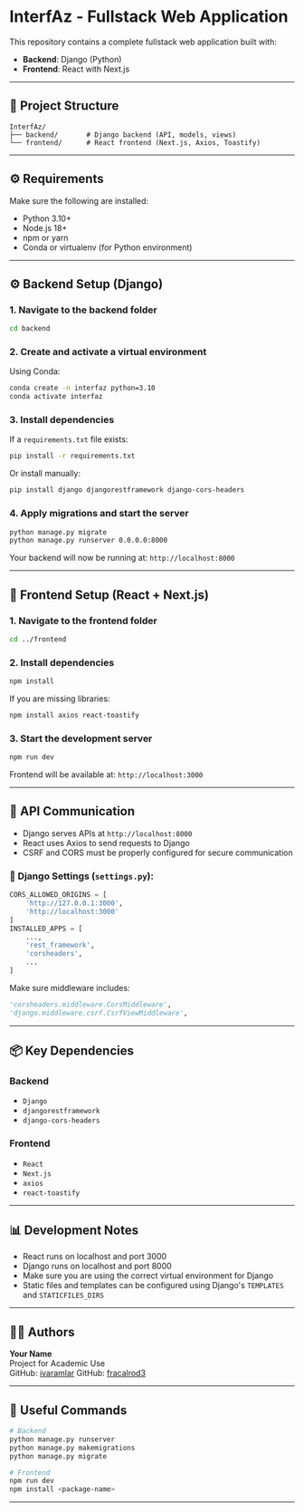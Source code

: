# InterfAz - Fullstack Web Application

This repository contains a complete fullstack web application built with:

- **Backend**: Django (Python)
- **Frontend**: React with Next.js

---

## 📁 Project Structure

```plaintext
InterfAz/
├── backend/       # Django backend (API, models, views)
└── frontend/      # React frontend (Next.js, Axios, Toastify)
```

---

## ⚙️ Requirements

Make sure the following are installed:

- Python 3.10+
- Node.js 18+
- npm or yarn
- Conda or virtualenv (for Python environment)

---

## ⚙️ Backend Setup (Django)

### 1. Navigate to the backend folder

```bash
cd backend
```

### 2. Create and activate a virtual environment

Using Conda:

```bash
conda create -n interfaz python=3.10
conda activate interfaz
```

### 3. Install dependencies

If a `requirements.txt` file exists:

```bash
pip install -r requirements.txt
```

Or install manually:

```bash
pip install django djangorestframework django-cors-headers
```

### 4. Apply migrations and start the server

```bash
python manage.py migrate
python manage.py runserver 0.0.0.0:8000
```

Your backend will now be running at: `http://localhost:8000`

---

## 🎨 Frontend Setup (React + Next.js)

### 1. Navigate to the frontend folder

```bash
cd ../frontend
```

### 2. Install dependencies

```bash
npm install
```

If you are missing libraries:

```bash
npm install axios react-toastify
```

### 3. Start the development server

```bash
npm run dev
```

Frontend will be available at: `http://localhost:3000`

---

## 🔗 API Communication

- Django serves APIs at `http://localhost:8000`
- React uses Axios to send requests to Django
- CSRF and CORS must be properly configured for secure communication

### 🔧 Django Settings (`settings.py`):

```python
CORS_ALLOWED_ORIGINS = [
    'http://127.0.0.1:3000',
    'http://localhost:3000'
]
INSTALLED_APPS = [
    ...,
    'rest_framework',
    'corsheaders',
    ...
]
```

Make sure middleware includes:

```python
'corsheaders.middleware.CorsMiddleware',
'django.middleware.csrf.CsrfViewMiddleware',
```

---

## 📦 Key Dependencies

### Backend

- `Django`
- `djangorestframework`
- `django-cors-headers`

### Frontend

- `React`
- `Next.js`
- `axios`
- `react-toastify`

---

## 📊 Development Notes

- React runs on localhost and port 3000
- Django runs on localhost and port 8000
- Make sure you are using the correct virtual environment for Django
- Static files and templates can be configured using Django's `TEMPLATES` and `STATICFILES_DIRS`

---

## 👨‍💻 Authors

**Your Name**  
Project for Academic Use  
GitHub: [ivaramlar](https://github.com/ivaramlar)
GitHub: [fracalrod3](https://github.com/fracalrod3)


---

## 📎 Useful Commands

```bash
# Backend
python manage.py runserver
python manage.py makemigrations
python manage.py migrate

# Frontend
npm run dev
npm install <package-name>
```

---
